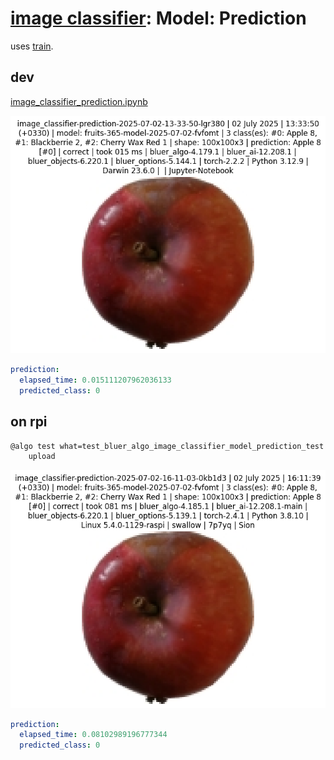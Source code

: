 # [image classifier](./image_classifier.md): Model: Prediction

uses [train](./image_classifier/model/train.md).

## dev

[image_classifier_prediction.ipynb](../../notebooks/image_classifier_prediction-v4.ipynb)


![image](https://github.com/kamangir/assets/blob/main/image_classifier-prediction-2025-07-02-13-33-50-lgr380/prediction.png?raw=true)

```yaml
prediction:
  elapsed_time: 0.015111207962036133
  predicted_class: 0

```

## on rpi

```bash
@algo test what=test_bluer_algo_image_classifier_model_prediction_test \
    upload
```


![image](https://github.com/kamangir/assets/blob/main/image_classifier-prediction-2025-07-02-16-11-03-0kb1d3/prediction.png?raw=true)

```yaml
prediction:
  elapsed_time: 0.08102989196777344
  predicted_class: 0

```
